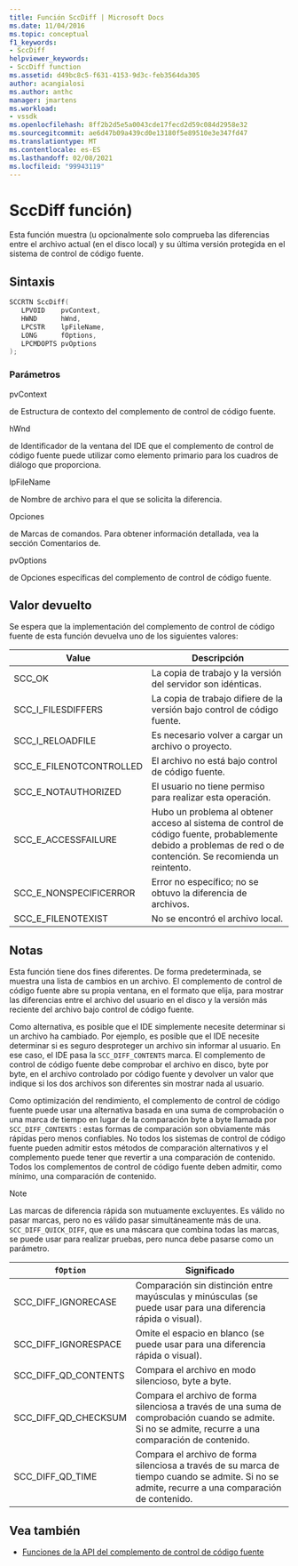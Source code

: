 ```yaml
---
title: Función SccDiff | Microsoft Docs
ms.date: 11/04/2016
ms.topic: conceptual
f1_keywords:
- SccDiff
helpviewer_keywords:
- SccDiff function
ms.assetid: d49bc8c5-f631-4153-9d3c-feb3564da305
author: acangialosi
ms.author: anthc
manager: jmartens
ms.workload:
- vssdk
ms.openlocfilehash: 8ff2b2d5e5a0043cde17fecd2d59c084d2958e32
ms.sourcegitcommit: ae6d47b09a439cd0e13180f5e89510e3e347fd47
ms.translationtype: MT
ms.contentlocale: es-ES
ms.lasthandoff: 02/08/2021
ms.locfileid: "99943119"
---
```

# <a name="sccdiff-function"></a>SccDiff función)
Esta función muestra (u opcionalmente solo comprueba las diferencias entre el archivo actual (en el disco local) y su última versión protegida en el sistema de control de código fuente.

## <a name="syntax"></a>Sintaxis

```cpp
SCCRTN SccDiff(
   LPVOID    pvContext,
   HWND      hWnd,
   LPCSTR    lpFileName,
   LONG      fOptions,
   LPCMDOPTS pvOptions
);
```

### <a name="parameters"></a>Parámetros
 pvContext

de Estructura de contexto del complemento de control de código fuente.

 hWnd

de Identificador de la ventana del IDE que el complemento de control de código fuente puede utilizar como elemento primario para los cuadros de diálogo que proporciona.

 lpFileName

de Nombre de archivo para el que se solicita la diferencia.

 Opciones

de Marcas de comandos. Para obtener información detallada, vea la sección Comentarios de.

 pvOptions

de Opciones específicas del complemento de control de código fuente.

## <a name="return-value"></a>Valor devuelto
 Se espera que la implementación del complemento de control de código fuente de esta función devuelva uno de los siguientes valores:

|Value|Descripción|
|-----------|-----------------|
|SCC_OK|La copia de trabajo y la versión del servidor son idénticas.|
|SCC_I_FILESDIFFERS|La copia de trabajo difiere de la versión bajo control de código fuente.|
|SCC_I_RELOADFILE|Es necesario volver a cargar un archivo o proyecto.|
|SCC_E_FILENOTCONTROLLED|El archivo no está bajo control de código fuente.|
|SCC_E_NOTAUTHORIZED|El usuario no tiene permiso para realizar esta operación.|
|SCC_E_ACCESSFAILURE|Hubo un problema al obtener acceso al sistema de control de código fuente, probablemente debido a problemas de red o de contención. Se recomienda un reintento.|
|SCC_E_NONSPECIFICERROR|Error no específico; no se obtuvo la diferencia de archivos.|
|SCC_E_FILENOTEXIST|No se encontró el archivo local.|

## <a name="remarks"></a>Notas
 Esta función tiene dos fines diferentes. De forma predeterminada, se muestra una lista de cambios en un archivo. El complemento de control de código fuente abre su propia ventana, en el formato que elija, para mostrar las diferencias entre el archivo del usuario en el disco y la versión más reciente del archivo bajo control de código fuente.

 Como alternativa, es posible que el IDE simplemente necesite determinar si un archivo ha cambiado. Por ejemplo, es posible que el IDE necesite determinar si es seguro desproteger un archivo sin informar al usuario. En ese caso, el IDE pasa la `SCC_DIFF_CONTENTS` marca. El complemento de control de código fuente debe comprobar el archivo en disco, byte por byte, en el archivo controlado por código fuente y devolver un valor que indique si los dos archivos son diferentes sin mostrar nada al usuario.

 Como optimización del rendimiento, el complemento de control de código fuente puede usar una alternativa basada en una suma de comprobación o una marca de tiempo en lugar de la comparación byte a byte llamada por `SCC_DIFF_CONTENTS` : estas formas de comparación son obviamente más rápidas pero menos confiables. No todos los sistemas de control de código fuente pueden admitir estos métodos de comparación alternativos y el complemento puede tener que revertir a una comparación de contenido. Todos los complementos de control de código fuente deben admitir, como mínimo, una comparación de contenido.

> [!NOTE]
> Las marcas de diferencia rápida son mutuamente excluyentes. Es válido no pasar marcas, pero no es válido pasar simultáneamente más de una. `SCC_DIFF_QUICK_DIFF`, que es una máscara que combina todas las marcas, se puede usar para realizar pruebas, pero nunca debe pasarse como un parámetro.

|`fOption`|Significado|
|---------------|-------------|
|SCC_DIFF_IGNORECASE|Comparación sin distinción entre mayúsculas y minúsculas (se puede usar para una diferencia rápida o visual).|
|SCC_DIFF_IGNORESPACE|Omite el espacio en blanco (se puede usar para una diferencia rápida o visual).|
|SCC_DIFF_QD_CONTENTS|Compara el archivo en modo silencioso, byte a byte.|
|SCC_DIFF_QD_CHECKSUM|Compara el archivo de forma silenciosa a través de una suma de comprobación cuando se admite. Si no se admite, recurre a una comparación de contenido.|
|SCC_DIFF_QD_TIME|Compara el archivo de forma silenciosa a través de su marca de tiempo cuando se admite. Si no se admite, recurre a una comparación de contenido.|

## <a name="see-also"></a>Vea también
- [Funciones de la API del complemento de control de código fuente](../extensibility/source-control-plug-in-api-functions.md)
